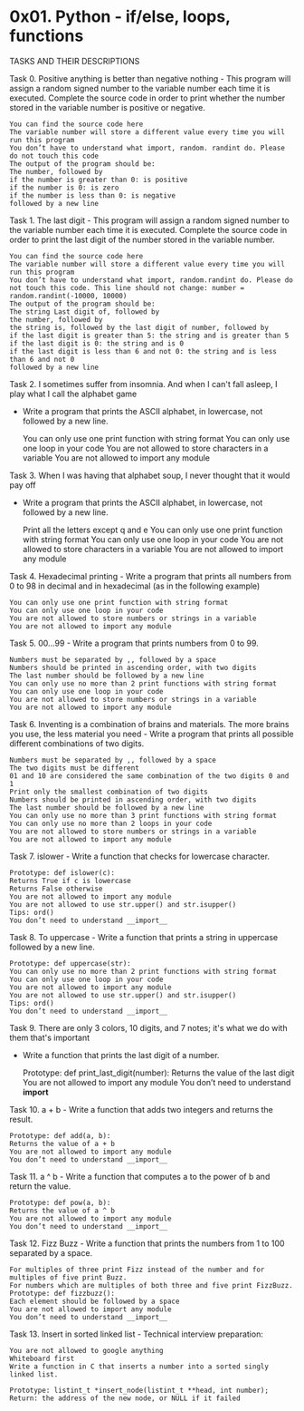 # 0x01. Python - if/else, loops, functions

TASKS AND THEIR DESCRIPTIONS

Task 0. Positive anything is better than negative nothing - This program will assign a random signed number to the variable number each time it is executed. Complete the source code in order to print whether the number stored in the variable number is positive or negative.

	You can find the source code here
	The variable number will store a different value every time you will run this program
	You don’t have to understand what import, random. randint do. Please do not touch this code
	The output of the program should be:
	The number, followed by
	if the number is greater than 0: is positive
	if the number is 0: is zero
	if the number is less than 0: is negative
	followed by a new line

Task 1. The last digit - This program will assign a random signed number to the variable number each time it is executed. Complete the source code in order to print the last digit of the number stored in the variable number.

	You can find the source code here
	The variable number will store a different value every time you will run this program
	You don’t have to understand what import, random.randint do. Please do not touch this code. This line should not change: number = random.randint(-10000, 10000)
	The output of the program should be:
	The string Last digit of, followed by
	the number, followed by
	the string is, followed by the last digit of number, followed by
	if the last digit is greater than 5: the string and is greater than 5
	if the last digit is 0: the string and is 0
	if the last digit is less than 6 and not 0: the string and is less than 6 and not 0
	followed by a new line

Task 2. I sometimes suffer from insomnia. And when I can't fall asleep, I play what I call the alphabet game
 - Write a program that prints the ASCII alphabet, in lowercase, not followed by a new line.

	You can only use one print function with string format
	You can only use one loop in your code
	You are not allowed to store characters in a variable
	You are not allowed to import any module

Task 3. When I was having that alphabet soup, I never thought that it would pay off
 - Write a program that prints the ASCII alphabet, in lowercase, not followed by a new line.

	Print all the letters except q and e
	You can only use one print function with string format
	You can only use one loop in your code
	You are not allowed to store characters in a variable
	You are not allowed to import any module

Task 4. Hexadecimal printing - Write a program that prints all numbers from 0 to 98 in decimal and in hexadecimal (as in the following example)

	You can only use one print function with string format
	You can only use one loop in your code
	You are not allowed to store numbers or strings in a variable
	You are not allowed to import any module

Task 5. 00...99 - Write a program that prints numbers from 0 to 99.

	Numbers must be separated by ,, followed by a space
	Numbers should be printed in ascending order, with two digits
	The last number should be followed by a new line
	You can only use no more than 2 print functions with string format
	You can only use one loop in your code
	You are not allowed to store numbers or strings in a variable
	You are not allowed to import any module

Task 6. Inventing is a combination of brains and materials. The more brains you use, the less material you need - Write a program that prints all possible different combinations of two digits.

	Numbers must be separated by ,, followed by a space
	The two digits must be different
	01 and 10 are considered the same combination of the two digits 0 and 1
	Print only the smallest combination of two digits
	Numbers should be printed in ascending order, with two digits
	The last number should be followed by a new line
	You can only use no more than 3 print functions with string format
	You can only use no more than 2 loops in your code
	You are not allowed to store numbers or strings in a variable
	You are not allowed to import any module 

Task 7. islower - Write a function that checks for lowercase character.

	Prototype: def islower(c):
	Returns True if c is lowercase
	Returns False otherwise
	You are not allowed to import any module
	You are not allowed to use str.upper() and str.isupper()
	Tips: ord()
	You don’t need to understand __import__

Task 8. To uppercase - Write a function that prints a string in uppercase followed by a new line.

	Prototype: def uppercase(str):
	You can only use no more than 2 print functions with string format
	You can only use one loop in your code
	You are not allowed to import any module
	You are not allowed to use str.upper() and str.isupper()
	Tips: ord()
	You don’t need to understand __import__
 
Task 9. There are only 3 colors, 10 digits, and 7 notes; it's what we do with them that's important
 - Write a function that prints the last digit of a number.

	Prototype: def print_last_digit(number):
	Returns the value of the last digit
	You are not allowed to import any module
	You don’t need to understand __import__

Task 10. a + b - Write a function that adds two integers and returns the result.

	Prototype: def add(a, b):
	Returns the value of a + b
	You are not allowed to import any module
	You don’t need to understand __import__

Task 11. a ^ b - Write a function that computes a to the power of b and return the value.

	Prototype: def pow(a, b):
	Returns the value of a ^ b
	You are not allowed to import any module
	You don’t need to understand __import__

Task 12. Fizz Buzz - Write a function that prints the numbers from 1 to 100 separated by a space.

	For multiples of three print Fizz instead of the number and for multiples of five print Buzz.
	For numbers which are multiples of both three and five print FizzBuzz.
	Prototype: def fizzbuzz():
	Each element should be followed by a space
	You are not allowed to import any module
	You don’t need to understand __import__

Task 13. Insert in sorted linked list - Technical interview preparation:

	You are not allowed to google anything
	Whiteboard first
	Write a function in C that inserts a number into a sorted singly linked list.

	Prototype: listint_t *insert_node(listint_t **head, int number);
	Return: the address of the new node, or NULL if it failed
